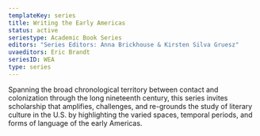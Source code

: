 ```yaml
---
templateKey: series
title: Writing the Early Americas
status: active
seriestype: Academic Book Series
editors: "Series Editors: Anna Brickhouse & Kirsten Silva Gruesz"
uvaeditors: Eric Brandt
seriesID: WEA
type: series
---
```

Spanning the broad chronological territory between contact and colonization through the long nineteenth century, this series invites scholarship that amplifies, challenges, and re-grounds the study of literary culture in the U.S. by highlighting the varied spaces, temporal periods, and forms of language of the early Americas.
